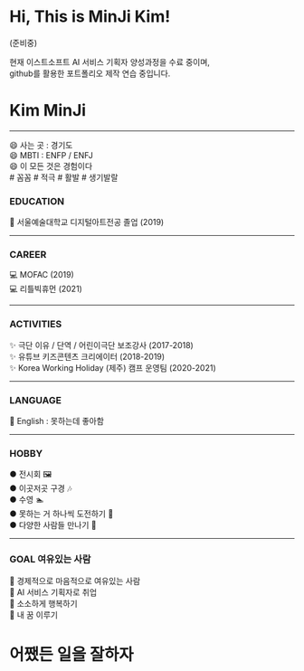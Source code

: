 # Hi, This is MinJi Kim!
(준비중)   

현재 이스트소프트 AI 서비스 기획자 양성과정을 수료 중이며,   
github를 활용한 포트폴리오 제작 연습 중입니다.   

# Kim MinJi   
****   
😄 사는 곳 : 경기도   
😄 MBTI : ENFP / ENFJ   
😄 이 모든 것은 경험이다   
    \# 꼼꼼 \# 적극 \# 활발 \# 생기발랄

### EDUCATION
🚗 서울예술대학교 디지털아트전공 졸업 (2019)   
***   
### CAREER   
💻 MOFAC (2019)   
💻 리틀빅휴먼 (2021)  
****   
### ACTIVITIES
✨ 극단 이유 / 단역 / 어린이극단 보조강사 (2017-2018)   
✨ 유튜브 키즈콘텐츠 크리에이터 (2018-2019)   
✨ Korea Working Holiday (제주) 캠프 운영팀 (2020-2021)      
****
### LANGUAGE
📖 English : 못하는데 좋아함   
****
### HOBBY
● 전시회 🖼️   
● 이곳저곳 구경 🎶   
● 수영 🏊   
● 못하는 거 하나씩 도전하기 💃   
● 다양한 사람들 만나기 🤸‍      
****
### GOAL  여유있는 사람
🎯 경제적으로 마음적으로 여유있는 사람    
🎯 AI 서비스 기획자로 취업   
🎯 소소하게 행복하기    
🎯 내 꿈 이루기    

# 어쨌든 일을 잘하자

